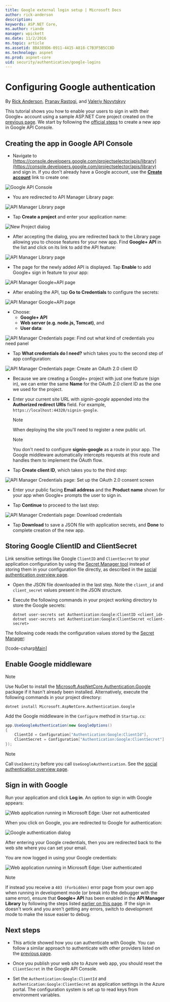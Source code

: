 ```yaml
---
title: Google external login setup | Microsoft Docs
author: rick-anderson
description: 
keywords: ASP.NET Core,
ms.author: riande
manager: wpickett
ms.date: 11/2/2016
ms.topic: article
ms.assetid: 8BA389D6-0911-4415-A818-C7B3F5B5CC8D
ms.technology: aspnet
ms.prod: aspnet-core
uid: security/authentication/google-logins
---
```

# Configuring Google authentication

<a name=security-authentication-google-logins></a>

By [Rick Anderson](https://twitter.com/RickAndMSFT), [Pranav Rastogi](https://github.com/rustd), and [Valeriy Novytskyy](https://github.com/01binary)

This tutorial shows you how to enable your users to sign in with their Google+ account using a sample ASP.NET Core project created on the [previous page](index.md). We start by following the [official steps](https://developers.google.com/identity/sign-in/web/devconsole-project) to create a new app in Google API Console.

## Creating the app in Google API Console

* Navigate to [https://console.developers.google.com/projectselector/apis/library](https://console.developers.google.com/projectselector/apis/library) and sign in. If you don't already have a Google account, use the **[Create account](https://accounts.google.com/SignUpWithoutGmail?service=cloudconsole&continue=https%3A%2F%2Fconsole.developers.google.com%2Fprojectselector%2Fapis%2Flibrary&ltmpl=api)** link to create one:

![Google API Console](index/_static/GoogleConsoleLogin.png)

* You are redirected to API Manager Library page:

![API Manager Library page](index/_static/GoogleConsoleSwitchboard.png)

* Tap **Create a project** and enter your application name:

![New Project dialog](index/_static/GoogleConsoleNewProj.png)

* After accepting the dialog, you are redirected back to the Library page allowing you to choose features for your new app. <a name="enable-googleplus">Find **Google+ API** in the list</a> and click on its link to add the API feature:

![API Manager Library page](index/_static/GoogleConsoleChooseApi.png)

* The page for the newly added API is displayed. Tap **Enable** to add Google+ sign in feature to your app:

![API Manager Google+API page](index/_static/GoogleConsoleEnableApi.png)

* After enabling the API, tap **Go to Credentials** to configure the secrets:

![API Manager Google+API page](index/_static/GoogleConsoleGoCredentials.png)

* Choose:
   * **Google+ API**
   * **Web server (e.g. node.js, Tomcat)**, and
   * **User data**:

![API Manager Credentials page: Find out what kind of credentials you need panel](index/_static/GoogleConsoleChooseCred.png)

* Tap **What credentials do I need?** which takes you to the second step of app configuration:

![API Manager Credentials page: Create an OAuth 2.0 client ID](index/_static/GoogleConsoleCreateClient.png)

* Because we are creating a Google+ project with just one feature (sign in), we can enter the same **Name** for the OAuth 2.0 client ID as the one we used for the project.

* Enter your current site URL with *signin-google* appended into the **Authorized redirect URIs** field. For example, `https://localhost:44320/signin-google`.
  
  > [!NOTE]
  > When deploying the site you'll need to register a new public url.

  > [!NOTE]
  > You don't need to configure **signin-google** as a route in your app. The Google middleware automatically intercepts requests at this route and handles them to implement the OAuth flow.

* Tap **Create client ID**, which takes you to the third step:

![API Manager Credentials page: Set up the OAuth 2.0 consent screen](index/_static/GoogleConsoleAddCred.png)

* Enter your public facing **Email address** and the **Product name** shown for your app when Google+ prompts the user to sign in.

* Tap **Continue** to proceed to the last step:

![API Manager Credentials page: Download credentials](index/_static/GoogleConsoleFinish.png)

* Tap **Download** to save a JSON file with application secrets, and **Done** to complete creation of the new app.

## Storing Google ClientID and ClientSecret

Link sensitive settings like Google `ClientID` and `ClientSecret` to your application configuration by using the [Secret Manager tool](../../app-secrets.md) instead of storing them in your configuration file directly, as described in the [social authentication overview page](index.md).

* Open the JSON file downloaded in the last step. Note the `client_id` and `client_secret` values present in the JSON structure.

* Execute the following commands in your project working directory to store the Google secrets:

  <!-- literal_block {"ids": [], "xml:space": "preserve"} -->

  ```
  dotnet user-secrets set Authentication:Google:ClientID <client_id>
  dotnet user-secrets set Authentication:Google:ClientSecret <client-secret>
     ```

The following code reads the configuration values stored by the [Secret Manager](../../app-secrets.md#security-app-secrets):

[!code-csharp[Main](../../../common/samples/WebApplication1/Startup.cs?highlight=11&range=20-36)]

## Enable Google middleware

> [!NOTE]
> Use NuGet to install the [Microsoft.AspNetCore.Authentication.Google](https://www.nuget.org/packages/Microsoft.AspNetCore.Authentication.Google) package if it hasn't already been installed. Alternatively, execute the following commands in your project directory:
>
> `dotnet install Microsoft.AspNetCore.Authentication.Google`

Add the Google middleware in the `Configure` method in `Startup.cs`:

```csharp
app.UseGoogleAuthentication(new GoogleOptions()
{
    ClientId = Configuration["Authentication:Google:ClientId"],
    ClientSecret = Configuration["Authentication:Google:ClientSecret"]
});
```

> [!NOTE]
> Call `UseIdentity` before you call `UseGoogleAuthentication`. See the [social authentication overview page](index.md).

## Sign in with Google

Run your application and click **Log in**. An option to sign in with Google appears:

![Web application running in Microsoft Edge: User not authenticated](index/_static/DoneGoogle.png)

When you click on Google, you are redirected to Google for authentication:

![Google authentication dialog](index/_static/GoogleLogin.png)

After entering your Google credentials, then you are redirected back to the web site where you can set your email.

You are now logged in using your Google credentials:

![Web application running in Microsoft Edge: User authenticated](index/_static/Done.png)

> [!NOTE]
> If instead you receive a `403 (Forbidden)` error page from your own app when running in development mode (or break into the debugger with the same error), ensure that **Google+ API** has been enabled in the **API Manager Library** by following the steps listed [earlier on this page](#enable-googleplus). If the sign in doesn't work and you aren't getting any errors, switch to development mode to make the issue easier to debug.

## Next steps

* This article showed how you can authenticate with Google. You can follow a similar approach to authenticate with other providers listed on the [previous page](index.md).

* Once you publish your web site to Azure web app, you should reset the `ClientSecret` in the Google API Console.

* Set the `Authentication:Google:ClientId` and `Authentication:Google:ClientSecret` as application settings in the Azure portal. The configuration system is set up to read keys from environment variables.
